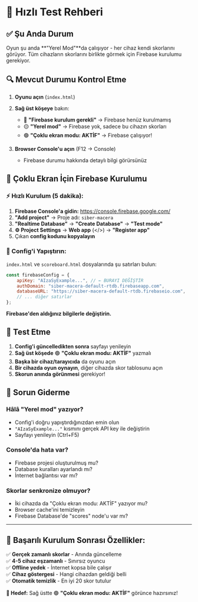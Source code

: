 # 🚀 Hızlı Test Rehberi

## ✅ Şu Anda Durum

Oyun şu anda **"Yerel Mod"**da çalışıyor - her cihaz kendi skorlarını görüyor.
Tüm cihazların skorlarını birlikte görmek için Firebase kurulumu gerekiyor.

## 🔍 Mevcut Durumu Kontrol Etme

1. **Oyunu açın** (`index.html`)
2. **Sağ üst köşeye** bakın:
   - 🔴 **"Firebase kurulum gerekli"** → Firebase henüz kurulmamış
   - 🟡 **"Yerel mod"** → Firebase yok, sadece bu cihazın skorları
   - 🟢 **"Çoklu ekran modu: AKTİF"** → Firebase çalışıyor!

3. **Browser Console'u açın** (F12 → Console)
   - Firebase durumu hakkında detaylı bilgi görürsünüz

## 🔧 Çoklu Ekran İçin Firebase Kurulumu

### ⚡ Hızlı Kurulum (5 dakika):

1. **Firebase Console'a gidin:** https://console.firebase.google.com/
2. **"Add project"** → Proje adı: `siber-macera`
3. **"Realtime Database"** → **"Create Database"** → **"Test mode"**
4. **⚙️ Project Settings** → **Web app** (</>) → **"Register app"**
5. Çıkan **config kodunu kopyalayın**

### 📝 Config'i Yapıştırın:

`index.html` ve `scoreboard.html` dosyalarında şu satırları bulun:
```javascript
const firebaseConfig = {
    apiKey: "AIzaSyExample...", // ← BURAYI DEĞİŞTİR
    authDomain: "siber-macera-default-rtdb.firebaseapp.com",
    databaseURL: "https://siber-macera-default-rtdb.firebaseio.com",
    // ... diğer satırlar
};
```

**Firebase'den aldığınız bilgilerle değiştirin.**

## 🧪 Test Etme

1. **Config'i güncelledikten sonra** sayfayı yenileyin
2. **Sağ üst köşede** 🟢 **"Çoklu ekran modu: AKTİF"** yazmalı
3. **Başka bir cihaz/tarayıcıda** da oyunu açın
4. **Bir cihazda oyun oynayın**, diğer cihazda skor tablosunu açın
5. **Skorun anında görünmesi** gerekiyor!

## 🐛 Sorun Giderme

### Hâlâ "Yerel mod" yazıyor?
- Config'i doğru yapıştırdığınızdan emin olun
- `"AIzaSyExample..."` kısmını gerçek API key ile değiştirin
- Sayfayı yenileyin (Ctrl+F5)

### Console'da hata var?
- Firebase projesi oluşturulmuş mu?
- Database kuralları ayarlandı mı?
- İnternet bağlantısı var mı?

### Skorlar senkronize olmuyor?
- İki cihazda da "Çoklu ekran modu: AKTİF" yazıyor mu?
- Browser cache'ini temizleyin
- Firebase Database'de "scores" node'u var mı?

---

## 📲 Başarılı Kurulum Sonrası Özellikler:

✅ **Gerçek zamanlı skorlar** - Anında güncelleme  
✅ **4-5 cihaz eşzamanlı** - Sınırsız oyuncu  
✅ **Offline yedek** - İnternet kopsa bile çalışır  
✅ **Cihaz göstergesi** - Hangi cihazdan geldiği belli  
✅ **Otomatik temizlik** - En iyi 20 skor tutulur  

**🎯 Hedef:** Sağ üstte 🟢 **"Çoklu ekran modu: AKTİF"** görünce hazırsınız! 